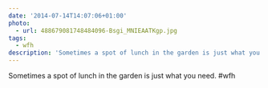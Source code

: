 ```yaml
---
date: '2014-07-14T14:07:06+01:00'
photo:
  - url: 488679081748484096-Bsgi_MNIEAATKgp.jpg
tags:
  - wfh
description: 'Sometimes a spot of lunch in the garden is just what you need. #wfh '
---
```

Sometimes a spot of lunch in the garden is just what you need. #wfh 
